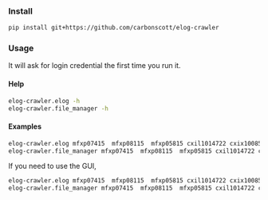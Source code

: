 ### Install

```bash
pip install git+https://github.com/carbonscott/elog-crawler
```


### Usage

It will ask for login credential the first time you run it.

#### Help

```bash
elog-crawler.elog -h
elog-crawler.file_manager -h
```

#### Examples

```bash
elog-crawler.elog mfxp07415  mfxp08115  mfxp05815 cxil1014722 cxix1008522 cxil1025322
elog-crawler.file_manager mfxp07415  mfxp08115  mfxp05815 cxil1014722 cxix1008522 cxil1025322
```

If you need to use the GUI, 

```bash
elog-crawler.elog mfxp07415  mfxp08115  mfxp05815 cxil1014722 cxix1008522 cxil1025322 --gui
elog-crawler.file_manager mfxp07415  mfxp08115  mfxp05815 cxil1014722 cxix1008522 cxil1025322 --gui
```
